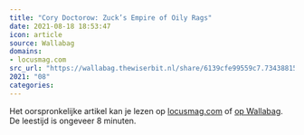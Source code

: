 ```yaml
---
title: "Cory Doctorow: Zuck’s Empire of Oily Rags"
date: 2021-08-18 18:53:47
icon: article
source: Wallabag
domains:
- locusmag.com
src_url: "https://wallabag.thewiserbit.nl/share/6139cfe99559c7.73438815"
2021: "08"
categories:
---
```

Het oorspronkelijke artikel kan je lezen op [locusmag.com](https://locusmag.com/2018/07/cory-doctorow-zucks-empire-of-oily-rags/) of [op Wallabag](https://wallabag.thewiserbit.nl/share/6139cfe99559c7.73438815). De leestijd is ongeveer 8 minuten.